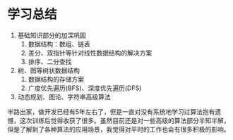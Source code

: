 # 学习总结

 1. 基础知识部分的加深巩固
    1. 数据结构：数组、链表
    2. 差分、双指针等针对线性数据结构的解决方案
    3. 排序、二分查找
 2. 树、图等树状数据结构
    1. 数据结构的存储方案
    2. 广度优先遍历(BFS)、深度优先遍历(DFS)
 3. 动态规划、图论、字符串高级算法

半路出家，做开发已经有5年左右了，但是一直对没有系统地学习过算法抱有遗憾，这次训练后觉得收获了很多。虽然目前还是对一些高级的算法部分半知半解，但是了解到了各种算法的应用场景，我觉得对平时的工作也会有很多积极的影响。
